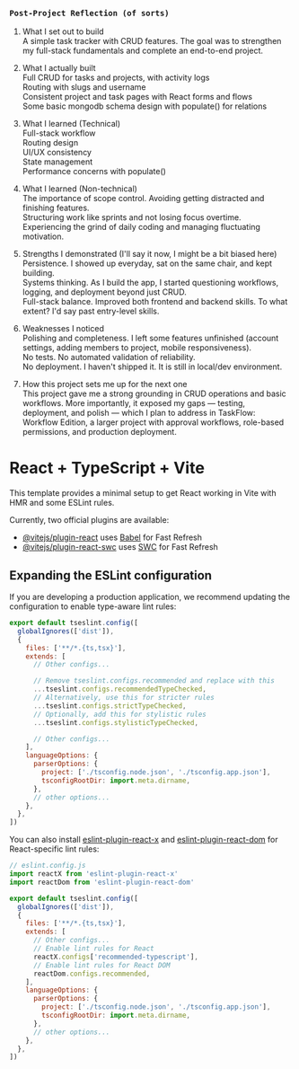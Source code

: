 ### `Post-Project Reflection (of sorts)`

1. What I set out to build\
   A simple task tracker with CRUD features. The goal was to strengthen my full-stack fundamentals and complete an end-to-end project.

2. What I actually built\
   Full CRUD for tasks and projects, with activity logs\
   Routing with slugs and username\
   Consistent project and task pages with React forms and flows\
   Some basic mongodb schema design with populate() for relations

3. What I learned (Technical)\
   Full-stack workflow\
   Routing design\
   UI/UX consistency\
   State management\
   Performance concerns with populate()

5. What I learned (Non-technical)\
   The importance of scope control. Avoiding getting distracted and finishing features.\
   Structuring work like sprints and not losing focus overtime.\
   Experiencing the grind of daily coding and managing fluctuating motivation.

7. Strengths I demonstrated (I'll say it now, I might be a bit biased here)\
   Persistence. I showed up everyday, sat on the same chair, and kept building.\
   Systems thinking. As I build the app, I started questioning workflows, logging, and deployment beyond just CRUD.\
   Full-stack balance. Improved both frontend and backend skills. To what extent? I'd say past entry-level skills.

8. Weaknesses I noticed\
   Polishing and completeness. I left some features unfinished (account settings, adding members to project, mobile responsiveness).\
   No tests. No automated validation of reliability.\
   No deployment. I haven't shipped it. It is still in local/dev environment.

9. How this project sets me up for the next one\
  This project gave me a strong grounding in CRUD operations and basic workflows. More importantly, it exposed my gaps — testing, deployment, and polish — which I plan to address in TaskFlow: Workflow Edition, a
larger project with approval workflows, role-based permissions, and production deployment.



# React + TypeScript + Vite

This template provides a minimal setup to get React working in Vite with HMR and some ESLint rules.

Currently, two official plugins are available:

- [@vitejs/plugin-react](https://github.com/vitejs/vite-plugin-react/blob/main/packages/plugin-react) uses [Babel](https://babeljs.io/) for Fast Refresh
- [@vitejs/plugin-react-swc](https://github.com/vitejs/vite-plugin-react/blob/main/packages/plugin-react-swc) uses [SWC](https://swc.rs/) for Fast Refresh

## Expanding the ESLint configuration

If you are developing a production application, we recommend updating the configuration to enable type-aware lint rules:

```js
export default tseslint.config([
  globalIgnores(['dist']),
  {
    files: ['**/*.{ts,tsx}'],
    extends: [
      // Other configs...

      // Remove tseslint.configs.recommended and replace with this
      ...tseslint.configs.recommendedTypeChecked,
      // Alternatively, use this for stricter rules
      ...tseslint.configs.strictTypeChecked,
      // Optionally, add this for stylistic rules
      ...tseslint.configs.stylisticTypeChecked,

      // Other configs...
    ],
    languageOptions: {
      parserOptions: {
        project: ['./tsconfig.node.json', './tsconfig.app.json'],
        tsconfigRootDir: import.meta.dirname,
      },
      // other options...
    },
  },
])
```

You can also install [eslint-plugin-react-x](https://github.com/Rel1cx/eslint-react/tree/main/packages/plugins/eslint-plugin-react-x) and [eslint-plugin-react-dom](https://github.com/Rel1cx/eslint-react/tree/main/packages/plugins/eslint-plugin-react-dom) for React-specific lint rules:

```js
// eslint.config.js
import reactX from 'eslint-plugin-react-x'
import reactDom from 'eslint-plugin-react-dom'

export default tseslint.config([
  globalIgnores(['dist']),
  {
    files: ['**/*.{ts,tsx}'],
    extends: [
      // Other configs...
      // Enable lint rules for React
      reactX.configs['recommended-typescript'],
      // Enable lint rules for React DOM
      reactDom.configs.recommended,
    ],
    languageOptions: {
      parserOptions: {
        project: ['./tsconfig.node.json', './tsconfig.app.json'],
        tsconfigRootDir: import.meta.dirname,
      },
      // other options...
    },
  },
])
```

